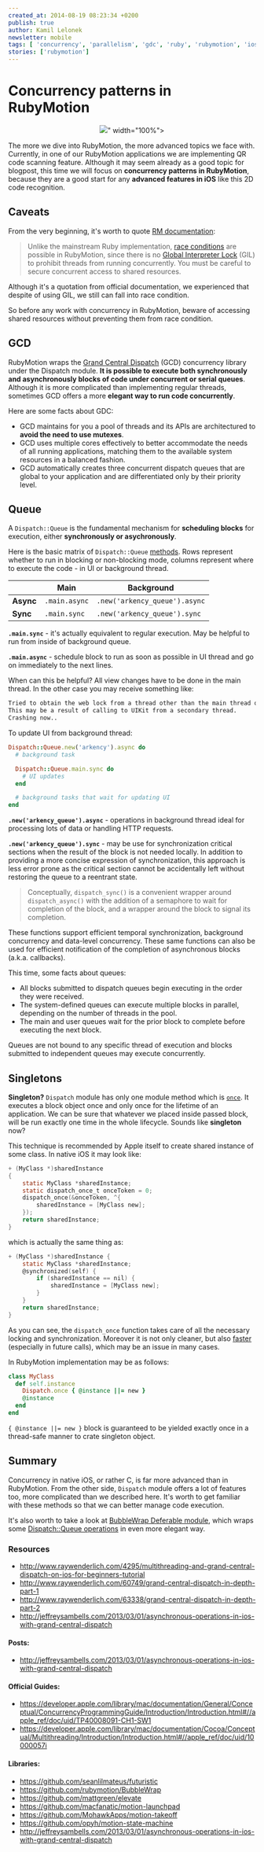 ```yaml
---
created_at: 2014-08-19 08:23:34 +0200
publish: true
author: Kamil Lelonek
newsletter: mobile
tags: [ 'concurrency', 'parallelism', 'gdc', 'ruby', 'rubymotion', 'ios', 'mobile' ]
stories: ['rubymotion']
---
```


# Concurrency patterns in RubyMotion

<p>
  <figure align="center">
    <img src="<%= src_fit("mobile/line-queue.jpg") %>" width="100%">
  </figure>
</p>

The more we dive into RubyMotion, the more advanced topics we face with. Currently, in one of our RubyMotion applications we are implementing QR code scanning feature. Although it may seem already as a good topic for blogpost, this time we will focus on **concurrency patterns in RubyMotion**, because they are a good start for any **advanced features in iOS** like this 2D code recognition.

<!-- more -->

## Caveats
From the very beginning, it's worth to quote [RM documentation](http://www.rubymotion.com/developer-center/guides/runtime/#_grand_central_dispatch):

> Unlike the mainstream Ruby implementation, [race conditions](http://en.wikipedia.org/wiki/Race_condition#Computing) are possible in RubyMotion, since there is no [Global Interpreter Lock](http://en.wikipedia.org/wiki/Global_Interpreter_Lock) (GIL) to prohibit threads from running concurrently. You must be careful to secure concurrent access to shared resources.

Although it's a quotation from official documentation, we experienced that despite of using GIL, we still can fall into race condition.

So before any work with concurrency in RubyMotion, beware of accessing shared resources without preventing them from race condition.

## GCD
RubyMotion wraps the [Grand Central Dispatch](https://developer.apple.com/Library/ios/documentation/Performance/Reference/GCD_libdispatch_Ref/Reference/reference.html) (GCD) concurrency library under the Dispatch module. **It is possible to execute both synchronously and asynchronously blocks of code under concurrent or serial queues**.
Although it is more complicated than implementing regular threads, sometimes GCD offers a more **elegant way to run code concurrently**.

Here are some facts about GDC:

- GCD maintains for you a pool of threads and its APIs are architectured to **avoid the need to use mutexes**.
- GCD uses multiple cores effectively to better accommodate the needs of all running applications, matching them to the available system resources in a balanced fashion.
- GCD automatically creates three concurrent dispatch queues that are global to your application and are differentiated only by their priority level.

## Queue
A `Dispatch::Queue` is the fundamental mechanism for **scheduling blocks** for execution, either **synchronously or asychronously**.

Here is the basic matrix of `Dispatch::Queue` [methods](https://developer.apple.com/library/mac/DOCUMENTATION/Darwin/Reference/ManPages/man3/dispatch_async.3.html). Rows represent whether to run in blocking or non-blocking mode, columns represent where to execute the code - in UI or background thread.

|       | Main                       | Background                                 |
|-------|----------------------------|--------------------------------------------|
| **Async** | `.main.async` | `.new('arkency_queue').async` |
| **Sync**  | `.main.sync`  | `.new('arkency_queue').sync`  |

**`.main.sync`** - it's actually equivalent to regular execution. May be helpful to run from inside of background queue.

**`.main.async`** - schedule block to run as soon as possible in UI thread and go on immediately to the next lines.

When can this be helpful? All view changes have to be done in the main thread. In the other case you may receive something like:

```bash
Tried to obtain the web lock from a thread other than the main thread or the web thread.
This may be a result of calling to UIKit from a secondary thread.
Crashing now..
```

To update UI from background thread:

```ruby
Dispatch::Queue.new('arkency').async do
  # background task

  Dispatch::Queue.main.sync do
    # UI updates
  end

  # background tasks that wait for updating UI
end
```

**`.new('arkency_queue').async`** - operations in background thread ideal for processing lots of data or handling HTTP requests.

**`.new('arkency_queue').sync`** - may be use for synchronization critical sections when the result of the block is not needed locally. In addition to providing a more concise expression of synchronization, this approach is less error prone as the critical section cannot be accidentally left without restoring the queue to a reentrant state.

> Conceptually, `dispatch_sync()` is a convenient wrapper around `dispatch_async()` with the addition of a semaphore to wait for completion of the block, and a wrapper around the block to signal its completion.

These functions support efficient temporal synchronization, background concurrency and data-level concurrency. These same functions can also be used for efficient notification of the completion of asynchronous blocks (a.k.a. callbacks).

This time, some facts about queues:

- All blocks submitted to dispatch queues begin executing in the order they were received.
- The system-defined queues can execute multiple blocks in parallel, depending on the number of threads in the pool.
- The main and user queues wait for the prior block to complete before executing the next block.

Queues are not bound to any specific thread of execution and blocks submitted to independent queues may execute concurrently.

## Singletons
**Singleton?** `Dispatch` module has only one module method which is [`once`](http://www.rubymotion.com/developer-center/api/Dispatch.html#once-class_method). It executes a block object once and only once for the lifetime of an application. We can be sure that whatever we placed inside passed block, will be run exactly one time in the whole lifecycle. Sounds like **singleton** now?

This technique is recommended by Apple itself to create shared instance of some class. In native iOS it may look like:

```c
+ (MyClass *)sharedInstance
{
    static MyClass *sharedInstance;
    static dispatch_once_t onceToken = 0;
    dispatch_once(&onceToken, ^{
        sharedInstance = [MyClass new];
    });
    return sharedInstance;
}
```

which is actually the same thing as:

```c
+ (MyClass *)sharedInstance {
    static MyClass *sharedInstance;
    @synchronized(self) {
        if (sharedInstance == nil) {
            sharedInstance = [MyClass new];
        }
    }
    return sharedInstance;
}
```

As you can see, the `dispatch_once` function takes care of all the necessary locking and synchronization. Moreover it is not only cleaner, but also [faster](http://bjhomer.blogspot.com/2011/09/synchronized-vs-dispatchonce.html) (especially in future calls), which may be an issue in many cases.

In RubyMotion implementation may be as follows:

```ruby
class MyClass
  def self.instance
    Dispatch.once { @instance ||= new }
    @instance
  end
end
```

`{ @instance ||= new }` block is guaranteed to be yielded exactly once in a thread-safe manner to crate singleton object.

## Summary
Concurrency in native iOS, or rather C, is far more advanced than in RubyMotion. From the other side, `Dispatch` module offers a lot of features too, more complicated than we described here. It's worth to get familiar with these methods so that we can better manage code execution.

It's also worth to take a look at [BubbleWrap Deferable module](https://github.com/rubymotion/BubbleWrap/blob/master/motion/reactor.rb), which wraps some [Dispatch::Queue operations](https://github.com/rubymotion/BubbleWrap/blob/master/motion/reactor.rb#L88) in even more elegant way.

### Resources
- http://www.raywenderlich.com/4295/multithreading-and-grand-central-dispatch-on-ios-for-beginners-tutorial
- http://www.raywenderlich.com/60749/grand-central-dispatch-in-depth-part-1
- http://www.raywenderlich.com/63338/grand-central-dispatch-in-depth-part-2
- http://jeffreysambells.com/2013/03/01/asynchronous-operations-in-ios-with-grand-central-dispatch

#### Posts:
- http://jeffreysambells.com/2013/03/01/asynchronous-operations-in-ios-with-grand-central-dispatch

#### Official Guides:
- https://developer.apple.com/library/mac/documentation/General/Conceptual/ConcurrencyProgrammingGuide/Introduction/Introduction.html#//apple_ref/doc/uid/TP40008091-CH1-SW1
- https://developer.apple.com/library/mac/documentation/Cocoa/Conceptual/Multithreading/Introduction/Introduction.html#//apple_ref/doc/uid/10000057i

#### Libraries:
- https://github.com/seanlilmateus/futuristic
- https://github.com/rubymotion/BubbleWrap
- https://github.com/mattgreen/elevate
- https://github.com/macfanatic/motion-launchpad
- https://github.com/MohawkApps/motion-takeoff
- https://github.com/opyh/motion-state-machine
- http://jeffreysambells.com/2013/03/01/asynchronous-operations-in-ios-with-grand-central-dispatch

